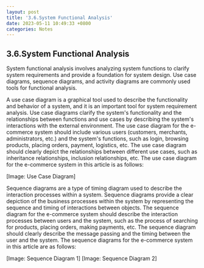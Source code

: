 ```yaml
---
layout: post
title: '3.6.System Functional Analysis'
date: 2023-05-11 10:49:33 +0800
categories: Notes
---
```


## 3.6.System Functional Analysis

System functional analysis involves analyzing system functions to clarify system requirements and provide a foundation for system design. Use case diagrams, sequence diagrams, and activity diagrams are commonly used tools for functional analysis.

A use case diagram is a graphical tool used to describe the functionality and behavior of a system, and it is an important tool for system requirement analysis. Use case diagrams clarify the system's functionality and the relationships between functions and use cases by describing the system's interactions with the external environment. The use case diagram for the e-commerce system should include various users (customers, merchants, administrators, etc.) and the system's functions, such as login, browsing products, placing orders, payment, logistics, etc. The use case diagram should clearly depict the relationships between different use cases, such as inheritance relationships, inclusion relationships, etc. The use case diagram for the e-commerce system in this article is as follows:

[Image: Use Case Diagram]

Sequence diagrams are a type of timing diagram used to describe the interaction processes within a system. Sequence diagrams provide a clear depiction of the business processes within the system by representing the sequence and timing of interactions between objects. The sequence diagram for the e-commerce system should describe the interaction processes between users and the system, such as the process of searching for products, placing orders, making payments, etc. The sequence diagram should clearly describe the message passing and the timing between the user and the system. The sequence diagrams for the e-commerce system in this article are as follows:

[Image: Sequence Diagram 1] [Image: Sequence Diagram 2]

